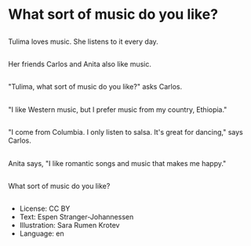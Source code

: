 # What sort of music do you like?

##
Tulima loves music. She listens to it every day.

##
Her friends Carlos and Anita also like music.

##
"Tulima, what sort of music do you like?" asks Carlos.

##
"I like Western music, but I prefer music from my country, Ethiopia."

##
"I come from Columbia. I only listen to salsa. It's great for dancing," says Carlos.

##
Anita says, "I like romantic songs and music that makes me happy."

##
What sort of music do you like?

##
* License: CC BY
* Text: Espen Stranger-Johannessen
* Illustration: Sara Rumen Krotev
* Language: en
